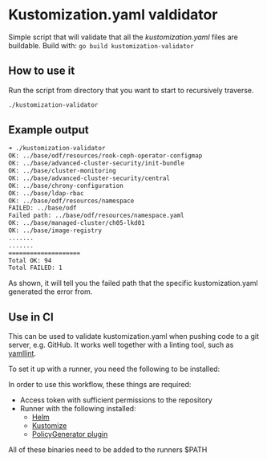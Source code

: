 # Kustomization.yaml valdidator
Simple script that will validate that all the _kustomization.yaml_ files are buildable. Build with:
`go build kustomization-validator`

## How to use it
Run the script from directory that you want to start to recursively traverse.

```sh
./kustomization-validator
```

## Example output
```sh
➜ ./kustomization-validator
OK: ../base/odf/resources/rook-ceph-operator-configmap
OK: ../base/advanced-cluster-security/init-bundle
OK: ../base/cluster-monitoring
OK: ../base/advanced-cluster-security/central
OK: ../base/chrony-configuration
OK: ../base/ldap-rbac
OK: ../base/odf/resources/namespace
FAILED: ../base/odf
Failed path: ../base/odf/resources/namespace.yaml
OK: ../base/managed-cluster/ch05-lkd01
OK: ../base/image-registry
.......
.......
====================
Total OK: 94
Total FAILED: 1
```
As shown, it will tell you the failed path that the specific kustomization.yaml generated the error from.


## Use in CI
This can be used to validate kustomization.yaml when pushing code to a git server, e.g. GitHub. It works well together with a linting tool, such as [yamllint](https://yamllint.readthedocs.io/en/stable/#).

To set it up with a runner, you need the following to be installed:

In order to use this workflow, these things are required:
* Access token with sufficient permissions to the repository
* Runner with the following installed:
    * [Helm](https://helm.sh/docs/intro/install/)
    * [Kustomize](https://kubectl.docs.kubernetes.io/installation/kustomize/)
    * [PolicyGenerator plugin](https://github.com/stolostron/policy-generator-plugin#prerequisite)

All of these binaries need to be added to the runners $PATH